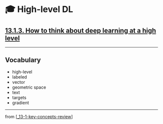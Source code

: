 # 🎓 High-level DL

## [**13.1.3.** How to think about deep learning at a high level]()

---

## **Vocabulary**

- high-level
- labeled
- vector
- geometric space
- text
- targets
- gradient

---
from [[_13-1-key-concepts-review]]

[//begin]: # "Autogenerated link references for markdown compatibility"
[_13-1-key-concepts-review]: _13-1-key-concepts-review.md "🎓 Key Concepts"
[//end]: # "Autogenerated link references"